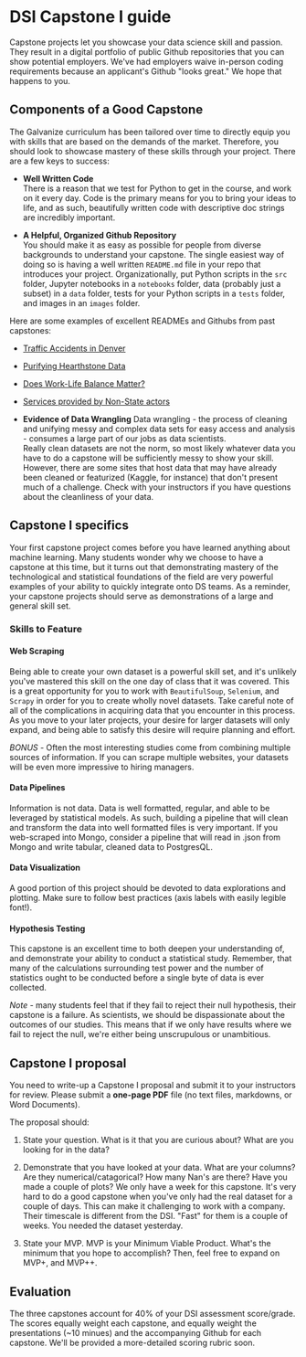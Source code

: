 # DSI Capstone I guide

Capstone projects let you showcase your data science skill and passion.  They 
result in a digital portfolio of public Github repositories that you can show 
potential employers.  We've had employers waive in-person coding requirements 
because an applicant's Github "looks great."  We hope that happens to you.

## Components of a Good Capstone
The Galvanize curriculum has been tailored over time to directly equip you with 
skills that are based on the demands of the market.  Therefore, you should look 
to showcase mastery of these skills through your project.  There are a few keys 
to success:

* **Well Written Code**  
There is a reason that we test for Python to get in the course, and work on it 
every day.  Code is the primary means for you to bring your ideas to life, and 
as such, beautifully written code with descriptive doc strings are incredibly 
important.  

* **A Helpful, Organized Github Repository**  
You should make it as easy as possible for people from diverse backgrounds 
to understand your capstone.  The single easiest way of doing so is having a
well written `README.md` file in your repo that introduces your project. 
Organizationally, put Python scripts in the `src` folder, Jupyter notebooks in 
a `notebooks` folder, data (probably just a subset) in a `data` folder, tests
for your Python scripts in a `tests` folder, and images in an `images` folder.

Here are some examples of excellent READMEs and Githubs from past capstones:
* [Traffic Accidents in Denver](https://github.com/johnherr/Traffic-Accidents-in-Denver)
* [Purifying Hearthstone Data](https://github.com/NJacobsohn/Hearthstone-Data-Analysis)
* [Does Work-Life Balance Matter?](https://github.com/tsandefer/dsi_capstone_1)
* [Services provided by Non-State actors](https://github.com/gagejane/Terrorism-NonViolent)

* **Evidence of Data Wrangling**
Data wrangling - the process of cleaning and unifying messy and complex data sets 
for easy access and analysis - consumes a large part of our jobs as data scientists.  
Really clean datasets are not the norm, so most likely whatever data you have to do
a capstone will be sufficiently messy to show your skill.  However, there are some
sites that host data that may have already been cleaned or featurized (Kaggle, 
for instance) that don't present much of a challenge.  Check with your instructors 
if you have questions about the cleanliness of your data.

## Capstone I specifics
Your first capstone project comes before you have learned anything about machine 
learning.  Many students wonder why we choose to have a capstone at this time, 
but it turns out that demonstrating mastery of the technological and statistical
foundations of the field are very powerful examples of your ability to quickly 
integrate onto DS teams.  As a reminder, your capstone projects should serve as 
demonstrations of a large and general skill set. 

### Skills to Feature
#### Web Scraping
Being able to create your own dataset is a powerful skill set, and it's unlikely 
you've mastered this skill on the one day of class that it was covered.  This is 
a great opportunity for you to work with ```BeautifulSoup```, ```Selenium```, and
```Scrapy``` in order for you to create wholly novel datasets.  Take careful 
note of all of the complications in acquiring data that you encounter in this 
process.  As you move to your later projects, your desire for larger datasets 
will only expand, and being able to satisfy this desire will require planning 
and effort. 

*BONUS* - Often the most interesting studies come from combining multiple sources 
of information.  If you can scrape multiple websites, your datasets will be even 
more impressive to hiring managers.

#### Data Pipelines
Information is not data.  Data is well formatted, regular, and able to be 
leveraged by statistical models.  As such, building a pipeline that will clean 
and transform the data into well formatted files is very important.  If you 
web-scraped into Mongo, consider a pipeline that will read in .json from Mongo 
and write tabular, cleaned data to PostgresQL.

#### Data Visualization
A good portion of this project should be devoted to data explorations and plotting. 
Make sure to follow best practices (axis labels with easily legible font!).  

#### Hypothesis Testing
This capstone is an excellent time to both deepen your understanding of, and 
demonstrate your ability to conduct a statistical study.  Remember, that many of 
the calculations surrounding test power and the number of statistics ought to be
conducted before a single byte of data is ever collected.

*Note* - many students feel that if they fail to reject their null hypothesis, 
their capstone is a failure.  As scientists, we should be dispassionate about 
the outcomes of our studies.  This means that if we only have results where we 
fail to reject the null, we're either being unscrupulous or unambitious. 

## Capstone I proposal  

You need to write-up a Capstone I proposal and submit it to your instructors for
review.  Please submit a **one-page PDF** file (no text files, markdowns, or 
Word Documents).

The proposal should:

1) State your question.  What is it that you are curious about?  What are you looking 
for in the data?

2) Demonstrate that you have looked at your data.  What are your columns?  Are they
numerical/catagorical?  How many Nan's are there?  Have you made a couple of plots? 
We only have a week for this capstone. It's very hard to do a good capstone when 
you've only had the real dataset for a couple of days.  This can make it challenging to 
work with a company.  Their timescale is different from the DSI.  "Fast" for them is a 
couple of weeks.  You needed the dataset yesterday.

3) State your MVP.  MVP is your Minimum Viable Product.  What's the minimum that you 
hope to accomplish?  Then, feel free to expand on MVP+, and MVP++.  

## Evaluation  
The three capstones account for 40% of your DSI assessment score/grade.  The scores
equally weight each capstone, and equally weight the presentations (~10 minues) and
the accompanying Github for each capstone.  We'll be provided a more-detailed scoring rubric soon.